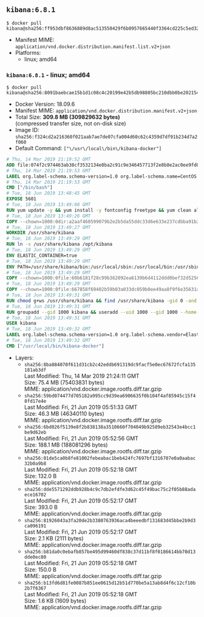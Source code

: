 ## `kibana:6.8.1`

```console
$ docker pull kibana@sha256:ff953dbf8636889d8ac513550429f6b0957665440f3364cd225c5ed32f5bb606
```

-	Manifest MIME: `application/vnd.docker.distribution.manifest.list.v2+json`
-	Platforms:
	-	linux; amd64

### `kibana:6.8.1` - linux; amd64

```console
$ docker pull kibana@sha256:8091baebcae15b1d1c08c4c20199e42b5db98805bc210dbb0be2021549af1680
```

-	Docker Version: 18.09.6
-	Manifest MIME: `application/vnd.docker.distribution.manifest.v2+json`
-	Total Size: **309.8 MB (309829632 bytes)**  
	(compressed transfer size, not on-disk size)
-	Image ID: `sha256:f324cd2a216360f021aab7ae7de07cfa004d60c62c4359d7df91b234d7a2f060`
-	Default Command: `["\/usr\/local\/bin\/kibana-docker"]`

```dockerfile
# Thu, 14 Mar 2019 21:19:52 GMT
ADD file:074f2c974463ab38cf3532134e8ba2c91c9e346457713f2e8b8e2ac0ee9fd83d in / 
# Thu, 14 Mar 2019 21:19:53 GMT
LABEL org.label-schema.schema-version=1.0 org.label-schema.name=CentOS Base Image org.label-schema.vendor=CentOS org.label-schema.license=GPLv2 org.label-schema.build-date=20190305
# Thu, 14 Mar 2019 21:19:53 GMT
CMD ["/bin/bash"]
# Tue, 18 Jun 2019 13:48:45 GMT
EXPOSE 5601
# Tue, 18 Jun 2019 13:49:08 GMT
RUN yum update -y && yum install -y fontconfig freetype && yum clean all
# Tue, 18 Jun 2019 13:49:26 GMT
COPY --chown=1000:0dir:a2aaf460599079b2e2b5da55ddc33d6e633e237cdbba91b2a62930d94eda5e8f in /usr/share/kibana 
# Tue, 18 Jun 2019 13:49:27 GMT
WORKDIR /usr/share/kibana
# Tue, 18 Jun 2019 13:49:29 GMT
RUN ln -s /usr/share/kibana /opt/kibana
# Tue, 18 Jun 2019 13:49:29 GMT
ENV ELASTIC_CONTAINER=true
# Tue, 18 Jun 2019 13:49:29 GMT
ENV PATH=/usr/share/kibana/bin:/usr/local/sbin:/usr/local/bin:/usr/sbin:/usr/bin:/sbin:/bin
# Tue, 18 Jun 2019 13:49:29 GMT
COPY --chown=1000:0file:60b6181f28c99b362092ea6139b6d4112ddd0bef32d52563c33b26bdc2b51318 in /usr/share/kibana/config/kibana.yml 
# Tue, 18 Jun 2019 13:49:29 GMT
COPY --chown=1000:0file:667858f69402b59b03a033dc059b0ee49aa8f9f6e35631a0b2b69db02aa496b3 in /usr/local/bin/ 
# Tue, 18 Jun 2019 13:49:31 GMT
RUN chmod g+ws /usr/share/kibana && find /usr/share/kibana -gid 0 -and -not -perm /g+w -exec chmod g+w {} \;
# Tue, 18 Jun 2019 13:49:31 GMT
RUN groupadd --gid 1000 kibana && useradd --uid 1000 --gid 1000 --home-dir /usr/share/kibana --no-create-home kibana
# Tue, 18 Jun 2019 13:49:31 GMT
USER kibana
# Tue, 18 Jun 2019 13:49:32 GMT
LABEL org.label-schema.schema-version=1.0 org.label-schema.vendor=Elastic org.label-schema.name=kibana org.label-schema.version=6.8.1 org.label-schema.url=https://www.elastic.co/products/kibana org.label-schema.vcs-url=https://github.com/elastic/kibana license=Elastic License
# Tue, 18 Jun 2019 13:49:32 GMT
CMD ["/usr/local/bin/kibana-docker"]
```

-	Layers:
	-	`sha256:8ba884070f611d31cb2c42eddb691319dc9facf5e0ec67672fcfa135181ab3df`  
		Last Modified: Thu, 14 Mar 2019 21:24:11 GMT  
		Size: 75.4 MB (75403831 bytes)  
		MIME: application/vnd.docker.image.rootfs.diff.tar.gzip
	-	`sha256:59bd074477d705182a995cc9d39ea6906635f0b104f4af85945c15f48fd17e4e`  
		Last Modified: Fri, 21 Jun 2019 05:51:33 GMT  
		Size: 46.3 MB (46340110 bytes)  
		MIME: application/vnd.docker.image.rootfs.diff.tar.gzip
	-	`sha256:6bd026f5139e8f2b838138a3510660f704049b92589eb32543e4bcc1be9d62eb`  
		Last Modified: Fri, 21 Jun 2019 05:52:56 GMT  
		Size: 188.1 MB (188081296 bytes)  
		MIME: application/vnd.docker.image.rootfs.diff.tar.gzip
	-	`sha256:01de5ca0b8fe81002febeabac1beb424fc7697bf1316707e0a0aabac32b0a9b8`  
		Last Modified: Fri, 21 Jun 2019 05:52:18 GMT  
		Size: 132.0 B  
		MIME: application/vnd.docker.image.rootfs.diff.tar.gzip
	-	`sha256:dde5571292ddb928b4c9c7db2efdfe3d62c45f49bac75c2f05b88adaece16702`  
		Last Modified: Fri, 21 Jun 2019 05:52:17 GMT  
		Size: 393.0 B  
		MIME: application/vnd.docker.image.rootfs.diff.tar.gzip
	-	`sha256:81926043a3fa20de2b3380763936aca4beeedbf131683d45bbe2b9d3ca096191`  
		Last Modified: Fri, 21 Jun 2019 05:52:17 GMT  
		Size: 2.1 KB (2111 bytes)  
		MIME: application/vnd.docker.image.rootfs.diff.tar.gzip
	-	`sha256:b81da0c0ebafb857be495d99460df838c37d11bf8f0186614bb70d13dde0ec80`  
		Last Modified: Fri, 21 Jun 2019 05:52:18 GMT  
		Size: 150.0 B  
		MIME: application/vnd.docker.image.rootfs.diff.tar.gzip
	-	`sha256:b13fd6d81fe0087b851ee0615d12b51d770be5a13ab8d4f6c12cf10b2b7f6367`  
		Last Modified: Fri, 21 Jun 2019 05:52:18 GMT  
		Size: 1.6 KB (1609 bytes)  
		MIME: application/vnd.docker.image.rootfs.diff.tar.gzip
